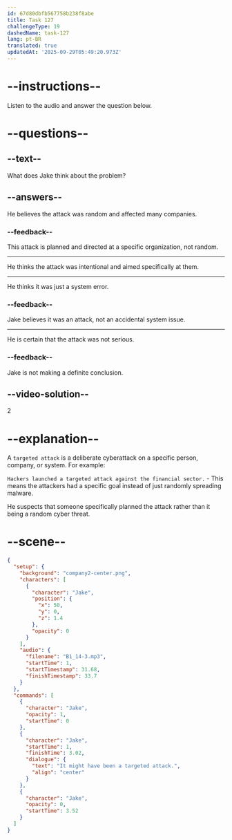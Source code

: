 ```yaml
---
id: 67d80dbfb567758b238f8abe
title: Task 127
challengeType: 19
dashedName: task-127
lang: pt-BR
translated: true
updatedAt: '2025-09-29T05:49:20.973Z'
---
```


<!-- (audio) Jake: It might have been a targeted attack. -->

# --instructions--

Listen to the audio and answer the question below.

# --questions--

## --text--

What does Jake think about the problem?

## --answers--

He believes the attack was random and affected many companies.

### --feedback--

This attack is planned and directed at a specific organization, not random.

---

He thinks the attack was intentional and aimed specifically at them.

---

He thinks it was just a system error.

### --feedback--

Jake believes it was an attack, not an accidental system issue.

---

He is certain that the attack was not serious.

### --feedback--

Jake is not making a definite conclusion.

## --video-solution--

2

# --explanation--

A `targeted attack` is a deliberate cyberattack on a specific person, company, or system. For example:

`Hackers launched a targeted attack against the financial sector.` - This means the attackers had a specific goal instead of just randomly spreading malware.

He suspects that someone specifically planned the attack rather than it being a random cyber threat. 

# --scene--

```json
{
  "setup": {
    "background": "company2-center.png",
    "characters": [
      {
        "character": "Jake",
        "position": {
          "x": 50,
          "y": 0,
          "z": 1.4
        },
        "opacity": 0
      }
    ],
    "audio": {
      "filename": "B1_14-3.mp3",
      "startTime": 1,
      "startTimestamp": 31.68,
      "finishTimestamp": 33.7
    }
  },
  "commands": [
    {
      "character": "Jake",
      "opacity": 1,
      "startTime": 0
    },
    {
      "character": "Jake",
      "startTime": 1,
      "finishTime": 3.02,
      "dialogue": {
        "text": "It might have been a targeted attack.",
        "align": "center"
      }
    },
    {
      "character": "Jake",
      "opacity": 0,
      "startTime": 3.52
    }
  ]
}
```
